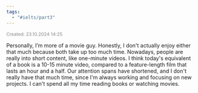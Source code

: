 ```yaml
---
tags:
  - "#ielts/part3"
---
```

<span style="font-size:12px; color:#888888;">Created: 23.10.2024 14:25</span>

Personally, I’m more of a movie guy. Honestly, I don't actually enjoy either that much because both take up too much time. Nowadays, people are really into short content, like one-minute videos. I think today's equivalent of a book is a 10-15 minute video, compared to a feature-length film that lasts an hour and a half. Our attention spans have shortened, and I don't really have that much time, since I'm always working and focusing on new projects. I can't spend all my time reading books or watching movies.

